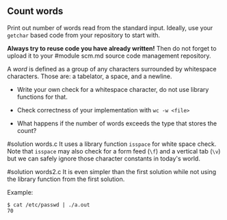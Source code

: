 ## Count words

Print out number of words read from the standard input.  Ideally, use your
`getchar` based code from your repository to start with.

**Always try to reuse code you have already written!**  Then do not forget to
upload it to your
#module scm.md source code management repository.

A *word* is defined as a group of any characters surrounded by whitespace
characters.  Those are: a tabelator, a space, and a newline.

- Write your own check for a whitespace character, do not use library functions
  for that.

- Check correctness of your implementation with `wc -w <file>`

- What happens if the number of words exceeds the type that stores the count?

#solution words.c
It uses a library function `isspace` for white space check.  Note that `isspace`
may also check for a form feed (`\f`) and a vertical tab (`\v`) but we can
safely ignore those character constants in today's world.

#solution words2.c
It is even simpler than the first solution while not using the library function
from the first solution.

Example:

```
$ cat /etc/passwd | ./a.out
70
```
